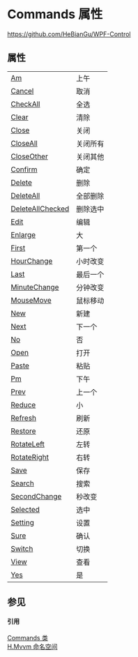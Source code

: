 # Commands 属性
https://github.com/HeBianGu/WPF-Control



## 属性
<table>
<tr>
<td><a href="244c8adf-4aa9-a16d-d7ef-18e04dc82ae7">Am</a></td>
<td>上午</td></tr>
<tr>
<td><a href="c00c9b62-cf78-5f71-915a-a24a46a1d29a">Cancel</a></td>
<td>取消</td></tr>
<tr>
<td><a href="f0de0b95-157e-bdb5-b975-23d97b66c3f0">CheckAll</a></td>
<td>全选</td></tr>
<tr>
<td><a href="d701b6ad-25e3-d58e-c968-5d2eaa8a0c63">Clear</a></td>
<td>清除</td></tr>
<tr>
<td><a href="f9e50e66-7489-0a80-860d-97e97d2c1800">Close</a></td>
<td>关闭</td></tr>
<tr>
<td><a href="e433c2e7-a62e-ca18-7f00-4200cc8f2d61">CloseAll</a></td>
<td>关闭所有</td></tr>
<tr>
<td><a href="42774ca8-b842-a6d8-d48c-826951948a45">CloseOther</a></td>
<td>关闭其他</td></tr>
<tr>
<td><a href="97229dd3-f5ba-34a2-7392-b39f2f19dd4a">Confirm</a></td>
<td>确定</td></tr>
<tr>
<td><a href="21d89ee3-dafc-2d56-f918-f9765b1e4b59">Delete</a></td>
<td>删除</td></tr>
<tr>
<td><a href="41f60d7e-c501-179f-19a5-b21595324155">DeleteAll</a></td>
<td>全部删除</td></tr>
<tr>
<td><a href="2deea7f4-d3de-3663-5f74-e88cd2f222de">DeleteAllChecked</a></td>
<td>删除选中</td></tr>
<tr>
<td><a href="a178c78b-d973-296c-7f4d-a087028a3b35">Edit</a></td>
<td>编辑</td></tr>
<tr>
<td><a href="3878050a-1e00-d19d-d39b-6b1c48bf3020">Enlarge</a></td>
<td>大</td></tr>
<tr>
<td><a href="8c76025c-3f11-0ee2-bdb3-b5e526f6fa52">First</a></td>
<td>第一个</td></tr>
<tr>
<td><a href="cb2e69f8-7dba-c65b-f8b5-2976b33666ed">HourChange</a></td>
<td>小时改变</td></tr>
<tr>
<td><a href="d4739450-453f-e95d-ad5a-a15704cbfbe9">Last</a></td>
<td>最后一个</td></tr>
<tr>
<td><a href="aab63c4a-d211-da79-51a0-31042f5fee70">MinuteChange</a></td>
<td>分钟改变</td></tr>
<tr>
<td><a href="00154725-1767-6ec3-731a-6ba3e478cd45">MouseMove</a></td>
<td>鼠标移动</td></tr>
<tr>
<td><a href="c6b09d46-cd63-3a1b-c2a2-639149a59ca2">New</a></td>
<td>新建</td></tr>
<tr>
<td><a href="260d9521-1b84-fb4f-acce-85004747f40b">Next</a></td>
<td>下一个</td></tr>
<tr>
<td><a href="33efea10-af33-c58e-be15-68a03ce32c4f">No</a></td>
<td>否</td></tr>
<tr>
<td><a href="2cb3d35b-3809-bb00-e855-669fb3f568b0">Open</a></td>
<td>打开</td></tr>
<tr>
<td><a href="25acf8be-d37a-94fe-b82b-76dc07302b0f">Paste</a></td>
<td>粘贴</td></tr>
<tr>
<td><a href="cb3337f9-03ae-c41f-6d41-45693842eb8a">Pm</a></td>
<td>下午</td></tr>
<tr>
<td><a href="9988ac3e-8cae-d71f-e388-d479a98d291b">Prev</a></td>
<td>上一个</td></tr>
<tr>
<td><a href="11b155f6-c744-c6ad-9373-9c0bfa6c7638">Reduce</a></td>
<td>小</td></tr>
<tr>
<td><a href="e53539b7-11b8-860c-4af7-fc661876afa7">Refresh</a></td>
<td>刷新</td></tr>
<tr>
<td><a href="97116719-98cc-709e-e629-3af3c6b70df6">Restore</a></td>
<td>还原</td></tr>
<tr>
<td><a href="f778c4b1-829f-be9b-568d-3a49f7723fdc">RotateLeft</a></td>
<td>左转</td></tr>
<tr>
<td><a href="00662b5c-29c1-4902-c863-1837682b97a9">RotateRight</a></td>
<td>右转</td></tr>
<tr>
<td><a href="ef0081e9-3b62-2e5d-e0aa-6258255903b7">Save</a></td>
<td>保存</td></tr>
<tr>
<td><a href="74653cec-f86f-c5a5-2789-643624d69dfd">Search</a></td>
<td>搜索</td></tr>
<tr>
<td><a href="18eb29a3-cf42-2c5a-93be-d3da14d5c8d1">SecondChange</a></td>
<td>秒改变</td></tr>
<tr>
<td><a href="a01a8a94-8eb4-06c1-19b8-052b34461705">Selected</a></td>
<td>选中</td></tr>
<tr>
<td><a href="97be5c41-0878-2484-46ab-ce1deebf1fcd">Setting</a></td>
<td>设置</td></tr>
<tr>
<td><a href="5ab447f9-fe4e-979a-460b-e664e92fdafc">Sure</a></td>
<td>确认</td></tr>
<tr>
<td><a href="aa317078-79b5-ee43-1d4b-107c362af441">Switch</a></td>
<td>切换</td></tr>
<tr>
<td><a href="7cc3bc11-b5e5-a0f5-1fd1-5c9caea8a8c1">View</a></td>
<td>查看</td></tr>
<tr>
<td><a href="bf846d56-773e-341d-9b9a-9ebd27be4c80">Yes</a></td>
<td>是</td></tr>
</table>

## 参见


#### 引用
<a href="1c7eca18-b1fe-2562-741d-43cc0b9044ac">Commands 类</a>  
<a href="2171cdff-f9c4-6682-6b3e-a29f9cee4c25">H.Mvvm 命名空间</a>  
